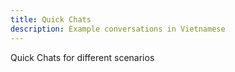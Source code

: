 ```yaml
---
title: Quick Chats
description: Example conversations in Vietnamese
---
```


Quick Chats for different scenarios